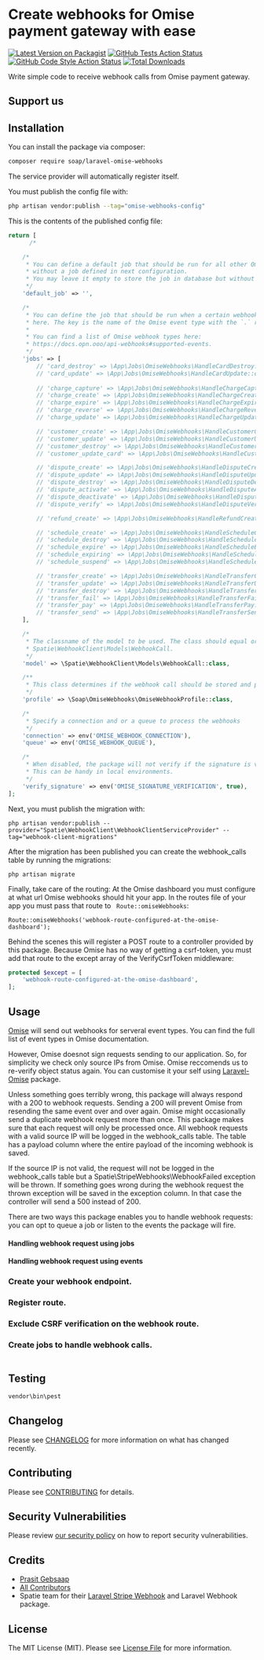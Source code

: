 # Create webhooks for Omise payment gateway with ease

[![Latest Version on Packagist](https://img.shields.io/packagist/v/soap/laravel-omise-webhooks.svg?style=flat-square)](https://packagist.org/packages/soap/laravel-omise-webhooks)
[![GitHub Tests Action Status](https://img.shields.io/github/actions/workflow/status/soap/laravel-omise-webhooks/run-tests.yml?branch=main&label=tests&style=flat-square)](https://github.com/soap/laravel-omise-webhooks/actions?query=workflow%3Arun-tests+branch%3Amain)
[![GitHub Code Style Action Status](https://img.shields.io/github/actions/workflow/status/soap/laravel-omise-webhooks/fix-php-code-style-issues.yml?branch=main&label=code%20style&style=flat-square)](https://github.com/soap/laravel-omise-webhooks/actions?query=workflow%3A"Fix+PHP+code+style+issues"+branch%3Amain)
[![Total Downloads](https://img.shields.io/packagist/dt/soap/laravel-omise-webhooks.svg?style=flat-square)](https://packagist.org/packages/soap/laravel-omise-webhooks)

Write simple code to receive webhook calls from Omise payment gateway.

## Support us



## Installation

You can install the package via composer:

```bash
composer require soap/laravel-omise-webhooks
```
The service provider will automatically register itself.

You must publish the config file with:

```bash
php artisan vendor:publish --tag="omise-webhooks-config"
```

This is the contents of the published config file:

```php
return [
      /*

    /*
     * You can define a default job that should be run for all other Omise event type
     * without a job defined in next configuration.
     * You may leave it empty to store the job in database but without processing it.
     */
    'default_job' => '',

    /*
     * You can define the job that should be run when a certain webhook hits your application
     * here. The key is the name of the Omise event type with the `.` replaced by a `_`.
     *
     * You can find a list of Omise webhook types here:
     * https://docs.opn.ooo/api-webhooks#supported-events.
     */
    'jobs' => [
        // 'card_destroy' => \App\Jobs\OmiseWebhooks\HandleCardDestroy::class,
        // 'card_update' => \App\Jobs\OmiseWebhooks\HandleCardUpdate::class,
        
        // 'charge_capture' => \App\Jobs\OmiseWebhooks\HandleChargeCapture::class,
        // 'charge_create' => \App\Jobs\OmiseWebhooks\HandleChargeCreate::class,
        // 'charge_expire' => \App\Jobs\OmiseWebhooks\HandleChargeExpire::class,
        // 'charge_reverse' => \App\Jobs\OmiseWebhooks\HandleChargeReverse::class,
        // 'charge_update' => \App\Jobs\OmiseWebhooks\HandleChargeUpdate::class,

        // 'customer_create' => \App\Jobs\OmiseWebhooks\HandleCustomerCreate::class,
        // 'customer_update' => \App\Jobs\OmiseWebhooks\HandleCustomerUpdate::class,
        // 'customer_destroy' => \App\Jobs\OmiseWebhooks\HandleCustomerDestroy::class,
        // 'customer_update_card' => \App\Jobs\OmiseWebhooks\HandleCustomerUpdateCard::class,

        // 'dispute_create' => \App\Jobs\OmiseWebhooks\HandleDisputeCreate::class,
        // 'dispute_update' => \App\Jobs\OmiseWebhooks\HandleDisputeUpdate::class,
        // 'dispute_destroy' => \App\Jobs\OmiseWebhooks\HandleDisputeDestroy::class,
        // 'dispute_activate' => \App\Jobs\OmiseWebhooks\HandleDisputeActivate::class,
        // 'dispute_deactivate' => \App\Jobs\OmiseWebhooks\HandleDisputeDeactivate::class,
        // 'dispute_verify' => \App\Jobs\OmiseWebhooks\HandleDisputeVerify::class,

        // 'refund_create' => \App\Jobs\OmiseWebhooks\HandleRefundCreate::class,

        // 'schedule_create' => \App\Jobs\OmiseWebhooks\HandleScheduleCreate::class,
        // 'schedule_destroy' => \App\Jobs\OmiseWebhooks\HandleScheduleDestroy::class,
        // 'schedule_expire' => \App\Jobs\OmiseWebhooks\HandleScheduleExpire::class,
        // 'schedule_expiring' => \App\Jobs\OmiseWebhooks\HandleScheduleExpiring::class,
        // 'schedule_suspend' => \App\Jobs\OmiseWebhooks\HandleScheduleSuspend::class,

        // 'transfer_create' => \App\Jobs\OmiseWebhooks\HandleTransferCreate::class,
        // 'transfer_update' => \App\Jobs\OmiseWebhooks\HandleTransferUpdate::class,
        // 'transfer_destroy' => \App\Jobs\OmiseWebhooks\HandleTransferDestroy::class,
        // 'transfer_fail' => \App\Jobs\OmiseWebhooks\HandleTransferFail::class,
        // 'transfer_pay' => \App\Jobs\OmiseWebhooks\HandleTransferPay::class,
        // 'transfer_send' => \App\Jobs\OmiseWebhooks\HandleTransferSend::class,
    ],

    /*
     * The classname of the model to be used. The class should equal or extend
     * Spatie\WebhookClient\Models\WebhookCall.
     */
    'model' => \Spatie\WebhookClient\Models\WebhookCall::class,

    /**
     * This class determines if the webhook call should be stored and processed.
     */
    'profile' => \Soap\OmiseWebhooks\OmiseWebhookProfile::class,

    /*
     * Specify a connection and or a queue to process the webhooks
     */
    'connection' => env('OMISE_WEBHOOK_CONNECTION'),
    'queue' => env('OMISE_WEBHOOK_QUEUE'),

    /*
     * When disabled, the package will not verify if the signature is valid.
     * This can be handy in local environments.
     */
    'verify_signature' => env('OMISE_SIGNATURE_VERIFICATION', true),
];
```
Next, you must publish the migration with:
```
php artisan vendor:publish --provider="Spatie\WebhookClient\WebhookClientServiceProvider" --tag="webhook-client-migrations"
```
After the migration has been published you can create the webhook_calls table by running the migrations:
```
php artisan migrate
```
Finally, take care of the routing: At the Omise dashboard you must configure at what url Omise webhooks should hit your app. In the routes file of your app you must pass that route to ``` Route::omiseWebhooks```:
```
Route::omiseWebhooks('webhook-route-configured-at-the-omise-dashboard');
```
Behind the scenes this will register a POST route to a controller provided by this package. Because Omise has no way of getting a csrf-token, you must add that route to the except array of the VerifyCsrfToken middleware:
```php
protected $except = [
    'webhook-route-configured-at-the-omise-dashboard',
];
```

## Usage
[Omise](https://www.omise.co/) will send out webhooks for serveral event types. You can find the full list of event types in Omise documentation.

However, Omise doesnot sign requests sending to our application. So, for simplicity we check only source IPs from Omise. Omise reccomends us to re-verify object status again.
You can customise it your self using [Laravel-Omise](https://github.com/soap/laravel-omise) package.

Unless something goes terribly wrong, this package will always respond with a 200 to webhook requests. Sending a 200 will prevent Omise from resending the same event over and over again. Omise might occasionally send a duplicate webhook request more than once. This package makes sure that each request will only be processed once. All webhook requests with a valid source IP will be logged in the webhook_calls table. The table has a payload column where the entire payload of the incoming webhook is saved.

If the source IP is not valid, the request will not be logged in the webhook_calls table but a Spatie\StripeWebhooks\WebhookFailed exception will be thrown. If something goes wrong during the webhook request the thrown exception will be saved in the exception column. In that case the controller will send a 500 instead of 200.

There are two ways this package enables you to handle webhook requests: you can opt to queue a job or listen to the events the package will fire.
#### Handling webhook request using jobs

#### Handling webhook request using events

### Create your webhook endpoint.
### Register route.
### Exclude CSRF verification on the webhook route.
### Create jobs to handle webhook calls.
```php

```

## Testing

```bash
vendor\bin\pest
```

## Changelog

Please see [CHANGELOG](CHANGELOG.md) for more information on what has changed recently.

## Contributing

Please see [CONTRIBUTING](CONTRIBUTING.md) for details.

## Security Vulnerabilities

Please review [our security policy](../../security/policy) on how to report security vulnerabilities.

## Credits

- [Prasit Gebsaap](https://github.com/soap)
- [All Contributors](../../contributors)
- Spatie team for their [Laravel Stripe Webhook](https://github.com/spatie/laravel-stripe-webhooks) and Laravel Webhook package.

## License

The MIT License (MIT). Please see [License File](LICENSE.md) for more information.
